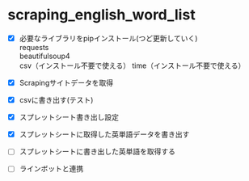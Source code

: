 # scraping_english_word_list

- [x] 必要なライブラリをpipインストール(つど更新していく)  
 requests  
 beautifulsoup4  
 csv（インストール不要で使える）
 time（インストール不要で使える）
- [x] Scrapingサイトデータを取得
- [x] csvに書き出す(テスト)
- [x] スプレットシート書き出し設定
- [x] スプレットシートに取得した英単語データを書き出す
- [ ] スプレットシートに書き出した英単語を取得する
- [ ] ラインボットと連携
 

